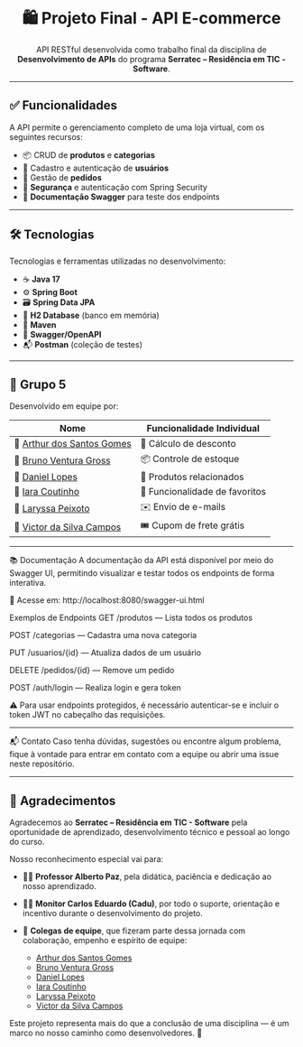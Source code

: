 <h1 align="center">🛍️ Projeto Final - API E-commerce</h1>

<p align="center">
  API RESTful desenvolvida como trabalho final da disciplina de <strong>Desenvolvimento de APIs</strong> do programa <strong>Serratec – Residência em TIC - Software</strong>.
</p>

---

## ✅ Funcionalidades

A API permite o gerenciamento completo de uma loja virtual, com os seguintes recursos:

- 📦 CRUD de **produtos** e **categorias**
- 👤 Cadastro e autenticação de **usuários**
- 🛒 Gestão de **pedidos**
- 🔐 **Segurança** e autenticação com Spring Security
- 📑 **Documentação Swagger** para teste dos endpoints

---

## 🛠️ Tecnologias

Tecnologias e ferramentas utilizadas no desenvolvimento:

- ☕ **Java 17**
- ⚙️ **Spring Boot**
- 🗃️ **Spring Data JPA**
- 🧪 **H2 Database** (banco em memória)
- 🧰 **Maven**
- 📘 **Swagger/OpenAPI**
- 📬 **Postman** (coleção de testes)

---

## 👥 Grupo 5

Desenvolvido em equipe por:

| Nome                                                                 | Funcionalidade Individual              |
|----------------------------------------------------------------------|----------------------------------------|
| 🧠 [Arthur dos Santos Gomes](https://github.com/ArthSGM)             | 💸 Cálculo de desconto                |
| 🛒 [Bruno Ventura Gross](https://github.com/bvgross)                 | 📦 Controle de estoque                |
| 🔗 [Daniel Lopes](https://github.com/Danzete)                        | 🧩 Produtos relacionados              |
| 🧡 [Iara Coutinho](https://github.com/IaraMarkendorf)                | 🌟 Funcionalidade de favoritos        |
| 📧 [Laryssa Peixoto](https://github.com/larypeixoto)                 | ✉️ Envio de e-mails                   |
| 🚚 [Victor da Silva Campos](https://github.com/CamposVictor8991)     | 🎟️ Cupom de frete grátis              |


---

📚 Documentação
A documentação da API está disponível por meio do Swagger UI, permitindo visualizar e testar todos os endpoints de forma interativa.

🔗 Acesse em: http://localhost:8080/swagger-ui.html

Exemplos de Endpoints
GET /produtos — Lista todos os produtos

POST /categorias — Cadastra uma nova categoria

PUT /usuarios/{id} — Atualiza dados de um usuário

DELETE /pedidos/{id} — Remove um pedido

POST /auth/login — Realiza login e gera token

⚠️ Para usar endpoints protegidos, é necessário autenticar-se e incluir o token JWT no cabeçalho das requisições.

---

📬 Contato
Caso tenha dúvidas, sugestões ou encontre algum problema, fique à vontade para entrar em contato com a equipe ou abrir uma issue neste repositório.

---

## 🙏 Agradecimentos

Agradecemos ao **Serratec – Residência em TIC - Software** pela oportunidade de aprendizado, desenvolvimento técnico e pessoal ao longo do curso.

Nosso reconhecimento especial vai para:

- 👨‍🏫 **Professor Alberto Paz**, pela didática, paciência e dedicação ao nosso aprendizado.
- 🧑‍💻 **Monitor Carlos Eduardo (Cadu)**, por todo o suporte, orientação e incentivo durante o desenvolvimento do projeto.
- 🤝 **Colegas de equipe**, que fizeram parte dessa jornada com colaboração, empenho e espírito de equipe:

  - [Arthur dos Santos Gomes](https://github.com/ArthSGM)   
  - [Bruno Ventura Gross](https://github.com/bvgross)  
  - [Daniel Lopes](https://github.com/Danzete)  
  - [Iara Coutinho](https://github.com/IaraMarkendorf)  
  - [Laryssa Peixoto](https://github.com/larypeixoto) 
  - [Victor da Silva Campos](https://github.com/CamposVictor8991)  

Este projeto representa mais do que a conclusão de uma disciplina — é um marco no nosso caminho como desenvolvedores. 💙
